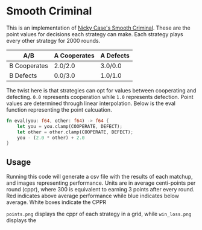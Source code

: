 # Smooth Criminal
This is an implementation of [Nicky Case's Smooth Criminal](https://blog.ncase.me/backlog/#project_7). 
These are the point values for decisions each strategy can make. Each strategy plays every other strategy for 2000 rounds.

| A/B          |   A Cooperates   |    A Defects   |
|--------------|------------------|----------------|
| B Cooperates |    2.0/2.0       |    3.0/0.0     |
| B Defects    |    0.0/3.0       |    1.0/1.0     |

The twist here is that strategies can opt for values between cooperating and defecting. 
`0.0` represents cooperation while `1.0` represents defection.
Point values are determined through linear interpolation.
Below is the eval function representing the point calcuation.

```rust
fn eval(you: f64, other: f64) -> f64 {
    let you = you.clamp(COOPERATE, DEFECT);
    let other = other.clamp(COOPERATE, DEFECT);
    you - (2.0 * other) + 2.0
}
```

## Usage
Running this code will generate a csv file with the results of each matchup, and images representing performance. 
Units are in average centi-points per round (cppr), where 300 is equivalent to earning 3 points after every round. 
Red indicates above average performance while blue indicates below average.
White boxes indicate the CPPR

`points.png` displays the cppr of each strategy in a grid, while `win_loss.png` displays the 